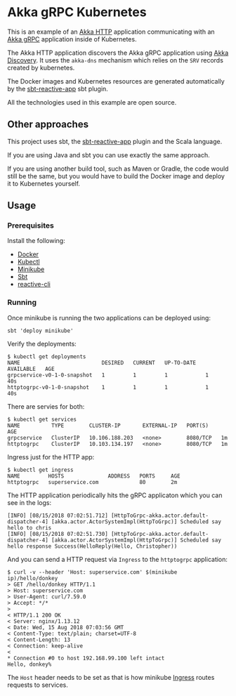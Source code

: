 # Akka gRPC Kubernetes

This is an example of an [Akka HTTP](https://doc.akka.io/docs/akka-http/current) application communicating with an [Akka gRPC](https://developer.lightbend.com/docs/akka-grpc/current/) application inside of Kubernetes.

The Akka HTTP application discovers the Akka gRPC application using [Akka Discovery](https://developer.lightbend.com/docs/akka-management/current/discovery.html).
It uses the `akka-dns` mechanism which relies on the `SRV` records created by kubernetes.

The Docker images and Kubernetes resources are generated automatically by the [sbt-reactive-app](https://developer.lightbend.com/docs/lightbend-orchestration/current/) sbt plugin.

All the technologies used in this example are open source.

## Other approaches

This project uses sbt,
the [sbt-reactive-app](https://developer.lightbend.com/docs/lightbend-orchestration/current/)
plugin and the Scala language.

If you are using Java and sbt you can use exactly the same approach.

If you are using another build tool, such as Maven or Gradle, the code would
still be the same, but you would have to build the Docker image and deploy it to Kubernetes yourself.

## Usage

### Prerequisites

Install the following:

* [Docker](https://docs.docker.com/install/)
* [Kubectl](https://kubernetes.io/docs/tasks/tools/install-kubectl/)
* [Minikube](https://github.com/kubernetes/minikube)
* [Sbt](https://www.scala-sbt.org/)
* [reactive-cli](https://developer.lightbend.com/docs/lightbend-orchestration/current/setup/cli-installation.html)

### Running

Once minikube is running the two applications can be deployed using:

`sbt 'deploy minikube'`

Verify the deployments:

```
$ kubectl get deployments
NAME                          DESIRED   CURRENT   UP-TO-DATE   AVAILABLE   AGE
grpcservice-v0-1-0-snapshot   1         1         1            1           40s
httptogrpc-v0-1-0-snapshot    1         1         1            1           40s

```

There are servies for both:
```
$ kubectl get services
NAME          TYPE        CLUSTER-IP       EXTERNAL-IP   PORT(S)    AGE
grpcservice   ClusterIP   10.106.188.203   <none>        8080/TCP   1m
httptogrpc    ClusterIP   10.103.134.197   <none>        8080/TCP   1m
```

Ingress just for the HTTP app:

```
$ kubectl get ingress
NAME         HOSTS              ADDRESS   PORTS     AGE
httptogrpc   superservice.com             80        2m
```

The HTTP application periodically hits the gRPC applicaton which you can see in the logs:

```
[INFO] [08/15/2018 07:02:51.712] [HttpToGrpc-akka.actor.default-dispatcher-4] [akka.actor.ActorSystemImpl(HttpToGrpc)] Scheduled say hello to chris
[INFO] [08/15/2018 07:02:51.730] [HttpToGrpc-akka.actor.default-dispatcher-4] [akka.actor.ActorSystemImpl(HttpToGrpc)] Scheduled say hello response Success(HelloReply(Hello, Christopher))
```

And you can send a HTTP request via `Ingress` to the `httptogrpc` application:

```
$ curl -v --header 'Host: superservice.com' $(minikube ip)/hello/donkey
> GET /hello/donkey HTTP/1.1
> Host: superservice.com
> User-Agent: curl/7.59.0
> Accept: */*
> 
< HTTP/1.1 200 OK
< Server: nginx/1.13.12
< Date: Wed, 15 Aug 2018 07:03:56 GMT
< Content-Type: text/plain; charset=UTF-8
< Content-Length: 13
< Connection: keep-alive
< 
* Connection #0 to host 192.168.99.100 left intact
Hello, donkey%
```

The `Host` header needs to be set as that is how minikube [Ingress](https://github.com/kubernetes/ingress-nginx) routes requests to services.
